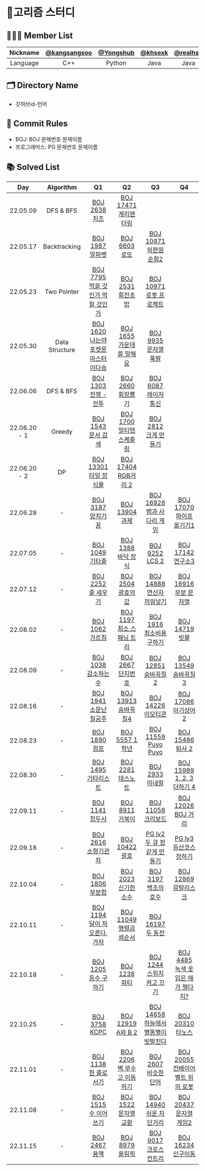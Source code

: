 # 🥚고리즘 스터디

## 🧑🏻‍💻 Member List

| Nickname | [@kangsangsoo](https://github.com/kangsangsoo) | [@Yongshub](https://github.com/YongsHub) | [@khsexk](https://github.com/khsexk) | [@realhsb](https://github.com/realhsb) | [@himJJong](https://github.com/himJJong) |
| :------: | :--------------------------------------------: | :--------------------------------------: | :----------------------------------: | :------------------------------------: | :--------------------------------------: |
| Language |                      C++                       |                  Python                  |                 Java                 |                  Java                  |                   Java                   |

## 🗂 Directory Name

- 깃허브id-언어

## 🤝 Commit Rules

- BOJ: BOJ 문제번호 문제이름
- 프로그래머스: PG 문제번호 문제이름

## 📚 Solved List

|     Day      |   Algorithm    |                                      Q1                                      |                                 Q2                                  |                                               Q3                                                |                                             Q4                                             |
| :----------: | :------------: | :--------------------------------------------------------------------------: | :-----------------------------------------------------------------: | :---------------------------------------------------------------------------------------------: | :----------------------------------------------------------------------------------------: |
|   22.05.09   |   DFS & BFS    |            [BOJ 2638 치즈](https://www.acmicpc.net/problem/2638)             |    [BOJ 17471 게리맨더링](https://www.acmicpc.net/problem/17471)    |
|   22.05.17   |  Backtracking  |           [BOJ 1987 알파벳](https://www.acmicpc.net/problem/1987)            |        [BOJ 6603 로또](https://www.acmicpc.net/problem/6603)        |                 [BOJ 10971 외판원 순회2](https://www.acmicpc.net/problem/10971)                 |
|   22.05.23   |  Two Pointer   |   [BOJ 7795 먹을 것인가 먹힐 것인가](https://www.acmicpc.net/problem/7795)   |      [BOJ 2531 회전초밥](https://www.acmicpc.net/problem/2531)      |                 [BOJ 10971 로봇 프로젝트](https://www.acmicpc.net/problem/3649)                 |
|   22.05.30   | Data Structure | [BOJ 1620 나는야 포켓몬 마스터 이다솜](https://www.acmicpc.net/problem/1620) |  [BOJ 1655 가운데를 말해요](https://www.acmicpc.net/problem/1655)   |                  [BOJ 9935 문자열 폭발](https://www.acmicpc.net/problem/9935)                   |
|   22.06.06   |   DFS & BFS    |         [BOJ 1303 전쟁 - 전투](https://www.acmicpc.net/problem/1303)         |      [BOJ 2660 회장뽑기](https://www.acmicpc.net/problem/2660)      |                  [BOJ 6087 레이저 통신](https://www.acmicpc.net/problem/6087)                   |
| 22.06.20 - 1 |     Greedy     |          [BOJ 1543 문서 검색](https://www.acmicpc.net/problem/1543)          |  [BOJ 1700 멀티탭 스케줄링](https://www.acmicpc.net/problem/1700)   |                  [BOJ 2812 크게 만들기](https://www.acmicpc.net/problem/2812)                   |
| 22.06.20 - 2 |       DP       |        [BOJ 13301 타일 장식물](https://www.acmicpc.net/problem/13301)        |    [BOJ 17404 RGB거리 2](https://www.acmicpc.net/problem/17404)     |
|   22.06.28   |       -        |          [BOJ 3187 양치기 꿍](https://www.acmicpc.net/problem/3187)          |       [BOJ 13904 과제](https://www.acmicpc.net/problem/13904)       |               [BOJ 16928 뱀과 사다리 게임](https://www.acmicpc.net/problem/16928)               |             [BOJ 17070 파이프 옮기기1](https://www.acmicpc.net/problem/17070)              |
|   22.07.05   |       -        |           [BOJ 1049 기타줄](https://www.acmicpc.net/problem/1049)            |     [BOJ 1388 바닥 장식](https://www.acmicpc.net/problem/1388)      |                     [BOJ 9252 LCS 2](https://www.acmicpc.net/problem/9252)                      |                 [BOJ 17142 연구소3](https://www.acmicpc.net/problem/17142)                 |
|   22.07.12   |       -        |          [BOJ 2252 줄 세우기](https://www.acmicpc.net/problem/2252)          |     [BOJ 2504 괄호의 값](https://www.acmicpc.net/problem/2504)      |               [BOJ 14888 연산자 끼워넣기](https://www.acmicpc.net/problem/14888)                |               [BOJ 16916 부분 문자열](https://www.acmicpc.net/problem/16916)               |
|   22.08.02   |       -        |           [BOJ 1062 가르침](https://www.acmicpc.net/problem/1062)            |  [BOJ 1197 최소 스패닝 트리](https://www.acmicpc.net/problem/1197)  |                [BOJ 1916 최소비용 구하기](https://www.acmicpc.net/problem/1916)                 |                  [BOJ 14719 빗물](https://www.acmicpc.net/problem/14719)                   |
|   22.08.09   |       -        |         [BOJ 1038 감소하는 수](https://www.acmicpc.net/problem/1038)         |      [BOJ 2667 단지번호](https://www.acmicpc.net/problem/2667)      |                  [BOJ 12851 숨바꼭질2](https://www.acmicpc.net/problem/12851)                   |                [BOJ 13549 숨바꼭질3](https://www.acmicpc.net/problem/13549)                |
|   22.08.16   |       -        |        [BOJ 1941 소문난 칠공주](https://www.acmicpc.net/problem/1941)        |    [BOJ 13913 숨바꼭질4](https://www.acmicpc.net/problem/13913)     |                   [BOJ 14226 이모티콘](https://www.acmicpc.net/problem/14226)                   |                [BOJ 17086 아기상어2](https://www.acmicpc.net/problem/17086)                |
|   22.08.23   |       -        |            [BOJ 1890 점프](https://www.acmicpc.net/problem/1890)             |       [BOJ 5557 1학년](https://www.acmicpc.net/problem/5557)        |                  [BOJ 11559 Puyo Puyo](https://www.acmicpc.net/problem/11559)                   |                 [BOJ 15486 퇴사 2](https://www.acmicpc.net/problem/15486)                  |
|   22.08.30   |       -        |         [BOJ 1495 기타리스트](https://www.acmicpc.net/problem/1495)          |      [BOJ 2281 데스노트](https://www.acmicpc.net/problem/2281)      |                     [BOJ 2933 미네랄](https://www.acmicpc.net/problem/2933)                     |            [BOJ 15989 1, 2, 3 더하기 4](https://www.acmicpc.net/problem/15989)             |
|   22.09.11   |       -        |           [BOJ 1141 접두사](https://www.acmicpc.net/problem/1141)            |       [BOJ 8911 거북이](https://www.acmicpc.net/problem/8911)       |                   [BOJ 11058 크리보드](https://www.acmicpc.net/problem/11058)                   |                [BOJ 12026 BOJ 거리](https://www.acmicpc.net/problem/12026)                 |
|   22.09.18   |       -        |         [BOJ 2616 소형기관차](https://www.acmicpc.net/problem/2616)          |       [BOJ 10422 괄호](https://www.acmicpc.net/problem/10422)       | [PG lv2 두 큐 합 같게 만들기](https://school.programmers.co.kr/learn/courses/30/lessons/118667) | [PG lv3 등산코스 정하기](https://school.programmers.co.kr/learn/courses/30/lessons/118669) |
|   22.10.04   |       -        |           [BOJ 1806 부분합](https://www.acmicpc.net/problem/1806)            |    [BOJ 2023 신기한 소수](https://www.acmicpc.net/problem/2023)     |                  [BOJ 3197 백조의 호수](https://www.acmicpc.net/problem/3197)                   |               [BOJ 12869 뮤탈리스크](https://www.acmicpc.net/problem/12869)                |
|   22.10.11   |       -        |     [BOJ 1194 달이 차오른다, 가자](https://www.acmicpc.net/problem/1194)     |   [BOJ 11049 행렬곱셈순서](https://www.acmicpc.net/problem/11049)   |                   [BOJ 16197 두 동전](https://www.acmicpc.net/problem/16197)                    |
|   22.10.18   |       -        |         [BOJ 1205 등수 구하기](https://www.acmicpc.net/problem/1205)         |        [BOJ 1238 파티](https://www.acmicpc.net/problem/1238)        |                [BOJ 1244 스위치 켜고 끄기](https://www.acmicpc.net/problem/1244)                |         [BOJ 4485 녹색 옷 입은 애가 젤다지?](https://www.acmicpc.net/problem/4485)         |
|   22.10.25   |       -        |            [BOJ 3758 KCPC](https://www.acmicpc.net/problem/3758)             |     [BOJ 12919 A와 B 2](https://www.acmicpc.net/problem/12919)      |          [BOJ 14658 하늘에서 별똥별이 빗발친다](https://www.acmicpc.net/problem/14658)          |                 [BOJ 20310 타노스](https://www.acmicpc.net/problem/20310)                  |
|   22.11.01   |       -        |        [BOJ 1138 한 줄로 서기](https://www.acmicpc.net/problem/1138)         | [BOJ 2206 벽 부수고 이동하기](https://www.acmicpc.net/problem/2206) |                  [BOJ 2607 비슷한 단어](https://www.acmicpc.net/problem/2607)                   |         [BOJ 20055 컨베이어 벨트 위의 로봇](https://www.acmicpc.net/problem/20055)         |
|   22.11.08   |       -        |        [BOJ 1515 수 이어 쓰기](https://www.acmicpc.net/problem/1515)         |    [BOJ 1522 문자열 교환](https://www.acmicpc.net/problem/1522)     |                [BOJ 14940 쉬운 차단거리](https://www.acmicpc.net/problem/14940)                 |              [BOJ 20437 문자열 게임2](https://www.acmicpc.net/problem/20437)               |
|   22.11.15   |       -        |            [BOJ 2467 용액](https://www.acmicpc.net/problem/2467)             |       [BOJ 8979 올림픽](https://www.acmicpc.net/problem/8979)       |                 [BOJ 9017 크로스 컨트리](https://www.acmicpc.net/problem/9017)                  |                [BOJ 16234 인구이동](https://www.acmicpc.net/problem/16234)                 |
